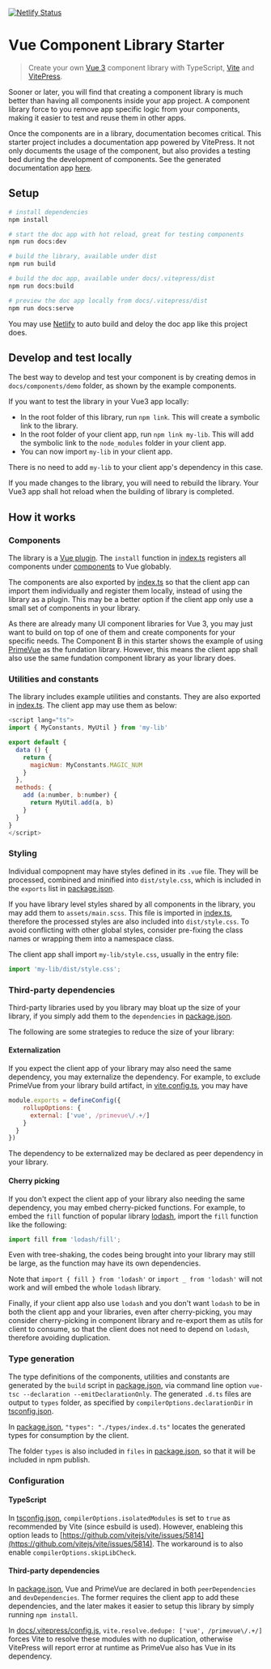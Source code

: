 [![Netlify Status](https://api.netlify.com/api/v1/badges/b1b84831-789e-4629-a9e3-55a36e136653/deploy-status)](https://app.netlify.com/sites/sharp-babbage-154f0a/deploys)

# Vue Component Library Starter

> Create your own [Vue 3](https://v3.vuejs.org/) component library with TypeScript, [Vite](https://vitejs.dev) and [VitePress](https://vitepress.vuejs.org/).

Sooner or later, you will find that creating a component library is much better than having all components inside your app project. A component library force to you remove app specific logic from your components, making it easier to test and reuse them in other apps.

Once the components are in a library, documentation becomes critical. This starter project includes a documentation app powered by VitePress. It not only documents the usage of the component, but also provides a testing bed during the development of components. See the generated documentation app [here](https://sharp-babbage-154f0a.netlify.com/).

## Setup

```bash
# install dependencies
npm install

# start the doc app with hot reload, great for testing components
npm run docs:dev

# build the library, available under dist
npm run build

# build the doc app, available under docs/.vitepress/dist
npm run docs:build

# preview the doc app locally from docs/.vitepress/dist
npm run docs:serve
```

You may use [Netlify](https://www.netlify.com/) to auto build and deloy the doc app like this project does.

## Develop and test locally

The best way to develop and test your component is by creating demos in `docs/components/demo` folder, as shown by the example components.

If you want to test the library in your Vue3 app locally:

- In the root folder of this library, run `npm link`. This will create a symbolic link to the library.
- In the root folder of your client app, run `npm link my-lib`. This will add the symbolic link to the `node_modules` folder in your client app.
- You can now import `my-lib` in your client app.

There is no need to add `my-lib` to your client app's dependency in this case.

If you made changes to the library, you will need to rebuild the library. Your Vue3 app shall hot reload when the building of library is completed.

## How it works

### Components

The library is a [Vue plugin](https://v3.vuejs.org/guide/plugins.html). The `install` function in [index.ts](src/index.ts) registers all components under [components](src/components) to Vue globably.

The components are also exported by [index.ts](src/index.ts) so that the client app can import them individually and register them locally, instead of using the library as a plugin. This may be a better option if the client app only use a small set of components in your library.

As there are already many UI component libraries for Vue 3, you may just want to build on top of one of them and create components for your specific needs. The Component B in this starter shows the example of using [PrimeVue](https://www.primefaces.org/primevue/) as the fundation library. However, this means the client app shall also use the same fundation component library as your library does.

### Utilities and constants

The library includes example utilities and constants. They are also exported in [index.ts](src/index.ts). The client app may use them as below:

```js
<script lang="ts">
import { MyConstants, MyUtil } from 'my-lib'

export default {
  data () {
    return {
      magicNum: MyConstants.MAGIC_NUM
    }
  },
  methods: {
    add (a:number, b:number) {
      return MyUtil.add(a, b)
    }
  }
}
</script>
```

### Styling

Individual compopnent may have styles defined in its `.vue` file. They will be processed, combined and minified into `dist/style.css`, which is included in the `exports` list in [package.json](package.json).

If you have library level styles shared by all components in the library, you may add them to `assets/main.scss`. This file is imported in [index.ts](src/index.ts), therefore the processed styles are also included into `dist/style.css`. To avoid conflicting with other global styles, consider pre-fixing the class names or wrapping them into a namespace class.

The client app shall import `my-lib/style.css`, usually in the entry file:

```js
import 'my-lib/dist/style.css';
```

### Third-party dependencies

Third-party libraries used by you library may bloat up the size of your library, if you simply add them to the `dependencies` in [package.json](package.json).

The following are some strategies to reduce the size of your library:

#### Externalization

If you expect the client app of your library may also need the same dependency, you may externalize the dependency. For example, to exclude PrimeVue from your library build artifact, in [vite.config.ts](vite.config.ts), you may have

```js
module.exports = defineConfig({
    rollupOptions: {
      external: ['vue', /primevue\/.+/]
    }
  }
})
```

The dependency to be externalized may be declared as peer dependency in your library.

#### Cherry picking

If you don't expect the client app of your library also needing the same dependency, you may embed cherry-picked functions. For example, to embed the `fill` function of popular library [lodash](https://lodash.com), import the `fill` function like the following:

```js
import fill from 'lodash/fill';
```

Even with tree-shaking, the codes being brought into your library may still be large, as the function may have its own dependencies.

Note that `import { fill } from 'lodash'` or `import _ from 'lodash'` will not work and will embed the whole `lodash` library.

Finally, if your client app also use `lodash` and you don't want `lodash` to be in both the client app and your libraries, even after cherry-picking, you may consider cherry-picking in component library and re-export them as utils for client to consume, so that the client does not need to depend on `lodash`, therefore avoiding duplication.

### Type generation

The type definitions of the components, utilities and constants are generated by the `build` script in [package.json](package.json), via command line option `vue-tsc --declaration --emitDeclarationOnly`. The generated `.d.ts` files are output to `types` folder, as specified by `compilerOptions.declarationDir` in [tsconfig.json](tsconfig.json).

In [package.json](package.json), `"types": "./types/index.d.ts"` locates the generated types for consumption by the client.

The folder `types` is also included in `files` in [package.json](package.json), so that it will be included in npm publish.

### Configuration

#### TypeScript

In [tsconfig.json](tsconfig.js), `compilerOptions.isolatedModules` is set to `true` as recommended by Vite (since esbuild is used). However, enableing this option leads to [https://github.com/vitejs/vite/issues/5814](https://github.com/vitejs/vite/issues/5814). The workaround is to also enable `compilerOptions.skipLibCheck`.

#### Third-party dependencies

In [package.json](package.json), Vue and PrimeVue are declared in both `peerDependencies` and `devDependencies`. The former requires the client app to add these dependencies, and the later makes it easier to setup this library by simply running `npm install`.

In [docs/.vitepress/config.js](docs/.vitepress/config.js), `vite.resolve.dedupe: ['vue', /primevue\/.+/]` forces Vite to resolve these modules with no duplication, otherwise VitePress will report error at runtime as PrimeVue also has Vue in its dependency.

